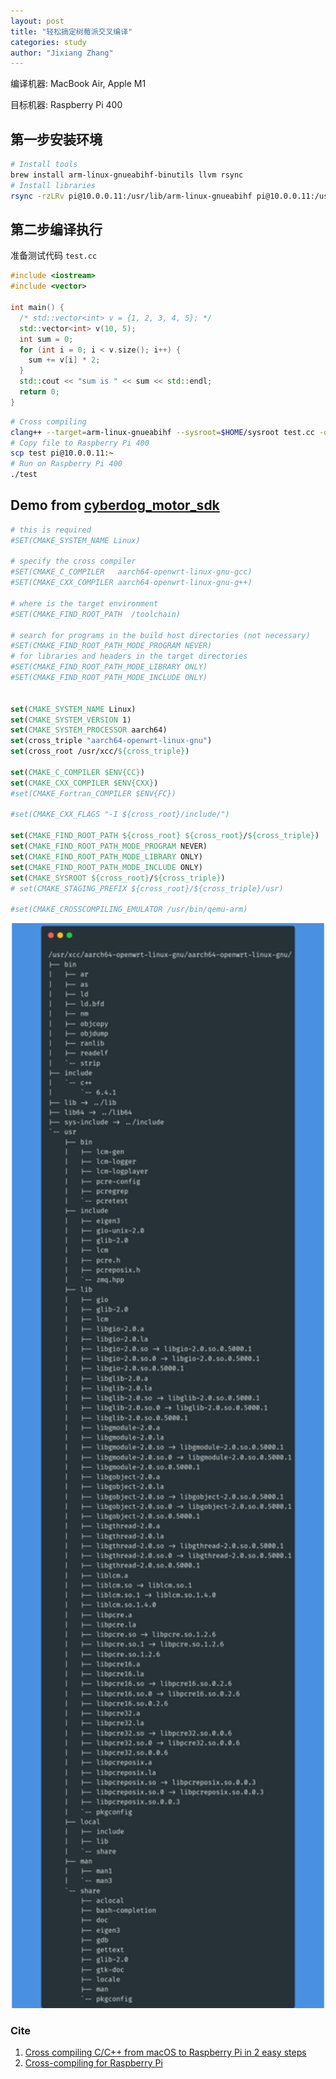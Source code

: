 ```yaml
---
layout: post
title: "轻松搞定树莓派交叉编译"
categories: study
author: "Jixiang Zhang"
---
```


编译机器: MacBook Air, Apple M1

目标机器: Raspberry Pi 400

## 第一步安装环境

```bash
# Install tools
brew install arm-linux-gnueabihf-binutils llvm rsync
# Install libraries
rsync -rzLRv pi@10.0.0.11:/usr/lib/arm-linux-gnueabihf pi@10.0.0.11:/usr/lib/gcc/arm-linux-gnueabihf pi@10.0.0.11:/usr/include pi@10.0.0.11:/lib/arm-linux-gnueabihf sysroot
```

## 第二步编译执行

准备测试代码 `test.cc`

```c++
#include <iostream>
#include <vector>

int main() {
  /* std::vector<int> v = {1, 2, 3, 4, 5}; */
  std::vector<int> v(10, 5);
  int sum = 0;
  for (int i = 0; i < v.size(); i++) {
    sum += v[i] * 2;
  }
  std::cout << "sum is " << sum << std::endl;
  return 0;
}
```

```bash
# Cross compiling
clang++ --target=arm-linux-gnueabihf --sysroot=$HOME/sysroot test.cc -o test
# Copy file to Raspberry Pi 400
scp test pi@10.0.0.11:~
# Run on Raspberry Pi 400
./test
```

## Demo from [cyberdog_motor_sdk](https://github.com/MiRoboticsLab/cyberdog_motor_sdk)

```cmake
# this is required
#SET(CMAKE_SYSTEM_NAME Linux)

# specify the cross compiler
#SET(CMAKE_C_COMPILER   aarch64-openwrt-linux-gnu-gcc)
#SET(CMAKE_CXX_COMPILER aarch64-openwrt-linux-gnu-g++)

# where is the target environment 
#SET(CMAKE_FIND_ROOT_PATH  /toolchain)

# search for programs in the build host directories (not necessary)
#SET(CMAKE_FIND_ROOT_PATH_MODE_PROGRAM NEVER)
# for libraries and headers in the target directories
#SET(CMAKE_FIND_ROOT_PATH_MODE_LIBRARY ONLY)
#SET(CMAKE_FIND_ROOT_PATH_MODE_INCLUDE ONLY)


set(CMAKE_SYSTEM_NAME Linux)
set(CMAKE_SYSTEM_VERSION 1)
set(CMAKE_SYSTEM_PROCESSOR aarch64)
set(cross_triple "aarch64-openwrt-linux-gnu")
set(cross_root /usr/xcc/${cross_triple})

set(CMAKE_C_COMPILER $ENV{CC})
set(CMAKE_CXX_COMPILER $ENV{CXX})
#set(CMAKE_Fortran_COMPILER $ENV{FC})

#set(CMAKE_CXX_FLAGS "-I ${cross_root}/include/")

set(CMAKE_FIND_ROOT_PATH ${cross_root} ${cross_root}/${cross_triple})
set(CMAKE_FIND_ROOT_PATH_MODE_PROGRAM NEVER)
set(CMAKE_FIND_ROOT_PATH_MODE_LIBRARY ONLY)
set(CMAKE_FIND_ROOT_PATH_MODE_INCLUDE ONLY)
set(CMAKE_SYSROOT ${cross_root}/${cross_triple})
# set(CMAKE_STAGING_PREFIX ${cross_root}/${cross_triple}/usr)

#set(CMAKE_CROSSCOMPILING_EMULATOR /usr/bin/qemu-arm)
```

<p align="center">
  <img src="/images/carbon.png" width="500"/>
</p>

### Cite

1. [Cross compiling C/C++ from macOS to Raspberry Pi in 2 easy steps](https://medium.com/@haraldfernengel/cross-compiling-c-c-from-macos-to-raspberry-pi-in-2-easy-steps-23f391a8c63)
2. [Cross-compiling for Raspberry Pi](https://github.com/sony/nmos-cpp/blob/master/Documents/Raspberry-Pi.md)
